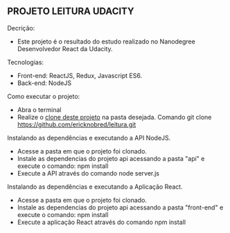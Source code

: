 ## PROJETO LEITURA UDACITY

Decrição: 

- Este projeto é o resultado do estudo realizado no Nanodegree Desenvolvedor React da Udacity.

Tecnologias:

- Front-end: ReactJS, Redux, Javascript ES6.
- Back-end: NodeJS

Como executar o projeto:

- Abra o terminal
- Realize o [clone deste projeto](https://github.com/ericknobred/leitura.git) na pasta desejada.
Comando git clone https://github.com/ericknobred/leitura.git

Instalando as dependências e executando a API NodeJS.
- Acesse a pasta em que o projeto foi clonado.
- Instale as dependencias do projeto api acessando a pasta "api" e execute o comando: npm install
- Execute a API através do comando node server.js

Instalando as dependências e executando a Aplicação React.
- Acesse a pasta em que o projeto foi clonado.
- Instale as dependencias do projeto api acessando a pasta "front-end" e execute o comando: npm install
- Execute a aplicação React através do comando npm install
